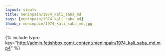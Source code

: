 ```yaml
--- 
layout: sieutv
title: meninpain/1974_kali_saba_md
tags: [meninpain/1974_kali_saba_md]
thumb_: meninpain/1974_kali_saba_md.jpg
---
```

{% include tvpro key="http://admin.fetishbox.com/_content/meninpain/1974_kali_saba_md.mp4" %} 
